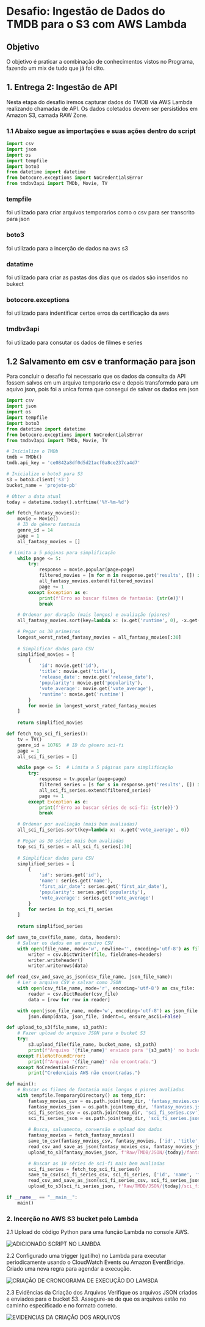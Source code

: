 # Desafio: Ingestão de Dados do TMDB para o S3 com AWS Lambda

## Objetivo

O objetivo é praticar a combinação de conhecimentos vistos no Programa, fazendo um mix de tudo que já foi dito.

## 1. Entrega 2: Ingestão de API

Nesta etapa do desafio iremos capturar dados do TMDB via AWS Lambda realizando chamadas de API. Os dados coletados devem ser persistidos em Amazon S3, camada RAW Zone.

### 1.1 Abaixo segue as importações e suas ações dentro do script

```python
import csv
import json
import os
import tempfile
import boto3
from datetime import datetime
from botocore.exceptions import NoCredentialsError
from tmdbv3api import TMDb, Movie, TV

```

### tempfile

foi utilizado para criar arquivos temporarios como o csv para ser transcrito para json

### boto3

foi utilizado para a incerção de dados na aws s3

### datatime

foi utilizado para criar as pastas dos dias que os dados são inseridos no bukect

### botocore.exceptions

foi utilizado para indentificar certos erros da certificação da aws

### tmdbv3api

foi utilizado para consutar os dados de filmes e series

## 1.2 Salvamento em csv e tranformação para json

Para concluir o desafio foi necessario que os dados da consulta da API fossem salvos em um arquivo temporario csv e depois transformdo para um aquivo json, pois foi a unica forma que consegui de salvar os dados em json

```python
import csv
import json
import os
import tempfile
import boto3
from datetime import datetime
from botocore.exceptions import NoCredentialsError
from tmdbv3api import TMDb, Movie, TV

# Inicialize o TMDb
tmdb = TMDb()
tmdb.api_key = 'ce0842a8df0d5d21acf0a8ce237ca4d7'

# Inicialize o boto3 para S3
s3 = boto3.client('s3')
bucket_name = 'projeto-pb'

# Obter a data atual
today = datetime.today().strftime('%Y-%m-%d')

def fetch_fantasy_movies():
    movie = Movie()
    # ID do gênero fantasia
    genre_id = 14  
    page = 1
    all_fantasy_movies = []

 # Limita a 5 páginas para simplificação
    while page <= 5: 
        try:
            response = movie.popular(page=page)
            filtered_movies = [m for m in response.get('results', []) if genre_id in m.get('genre_ids', [])]
            all_fantasy_movies.extend(filtered_movies)
            page += 1
        except Exception as e:
            print(f'Erro ao buscar filmes de fantasia: {str(e)}')
            break

    # Ordenar por duração (mais longos) e avaliação (piores)
    all_fantasy_movies.sort(key=lambda x: (x.get('runtime', 0), -x.get('vote_average', 0)))

    # Pegar os 30 primeiros
    longest_worst_rated_fantasy_movies = all_fantasy_movies[:30]
    
    # Simplificar dados para CSV
    simplified_movies = [
        {
            'id': movie.get('id'),
            'title': movie.get('title'),
            'release_date': movie.get('release_date'),
            'popularity': movie.get('popularity'),
            'vote_average': movie.get('vote_average'),
            'runtime': movie.get('runtime')
        }
        for movie in longest_worst_rated_fantasy_movies
    ]
    
    return simplified_movies

def fetch_top_sci_fi_series():
    tv = TV()
    genre_id = 10765  # ID do gênero sci-fi
    page = 1
    all_sci_fi_series = []

    while page <= 5:  # Limita a 5 páginas para simplificação
        try:
            response = tv.popular(page=page)
            filtered_series = [s for s in response.get('results', []) if genre_id in s.get('genre_ids', [])]
            all_sci_fi_series.extend(filtered_series)
            page += 1
        except Exception as e:
            print(f'Erro ao buscar séries de sci-fi: {str(e)}')
            break

    # Ordenar por avaliação (mais bem avaliadas)
    all_sci_fi_series.sort(key=lambda x: -x.get('vote_average', 0))

    # Pegar as 30 séries mais bem avaliadas
    top_sci_fi_series = all_sci_fi_series[:30]
    
    # Simplificar dados para CSV
    simplified_series = [
        {
            'id': series.get('id'),
            'name': series.get('name'),
            'first_air_date': series.get('first_air_date'),
            'popularity': series.get('popularity'),
            'vote_average': series.get('vote_average')
        }
        for series in top_sci_fi_series
    ]
    
    return simplified_series

def save_to_csv(file_name, data, headers):
    # Salvar os dados em um arquivo CSV
    with open(file_name, mode='w', newline='', encoding='utf-8') as file:
        writer = csv.DictWriter(file, fieldnames=headers)
        writer.writeheader()
        writer.writerows(data)

def read_csv_and_save_as_json(csv_file_name, json_file_name):
    # Ler o arquivo CSV e salvar como JSON
    with open(csv_file_name, mode='r', encoding='utf-8') as csv_file:
        reader = csv.DictReader(csv_file)
        data = [row for row in reader]

    with open(json_file_name, mode='w', encoding='utf-8') as json_file:
        json.dump(data, json_file, indent=4, ensure_ascii=False)

def upload_to_s3(file_name, s3_path):
    # Fazer upload do arquivo JSON para o bucket S3
    try:
        s3.upload_file(file_name, bucket_name, s3_path)
        print(f"Arquivo '{file_name}' enviado para '{s3_path}' no bucket '{bucket_name}' com sucesso.")
    except FileNotFoundError:
        print(f"Arquivo '{file_name}' não encontrado.")
    except NoCredentialsError:
        print("Credenciais AWS não encontradas.")

def main():
    # Buscar os filmes de fantasia mais longos e piores avaliados
    with tempfile.TemporaryDirectory() as temp_dir:
        fantasy_movies_csv = os.path.join(temp_dir, 'fantasy_movies.csv')
        fantasy_movies_json = os.path.join(temp_dir, 'fantasy_movies.json')
        sci_fi_series_csv = os.path.join(temp_dir, 'sci_fi_series.csv')
        sci_fi_series_json = os.path.join(temp_dir, 'sci_fi_series.json')
        
        # Busca, salvamento, conversão e upload dos dados
        fantasy_movies = fetch_fantasy_movies()
        save_to_csv(fantasy_movies_csv, fantasy_movies, ['id', 'title', 'release_date', 'popularity', 'vote_average', 'runtime'])
        read_csv_and_save_as_json(fantasy_movies_csv, fantasy_movies_json)
        upload_to_s3(fantasy_movies_json, f'Raw/TMDB/JSON/{today}/fantasy_movies.json')

        # Buscar as 10 séries de sci-fi mais bem avaliadas
        sci_fi_series = fetch_top_sci_fi_series()
        save_to_csv(sci_fi_series_csv, sci_fi_series, ['id', 'name', 'first_air_date', 'popularity', 'vote_average'])
        read_csv_and_save_as_json(sci_fi_series_csv, sci_fi_series_json)
        upload_to_s3(sci_fi_series_json, f'Raw/TMDB/JSON/{today}/sci_fi_series.json')

if __name__ == "__main__":
    main()

```

### 2. Incerção no AWS S3 bucket pelo Lambda

2.1 Upload do código Python para uma função Lambda no console AWS.

![ADICIONADO SCRIPT NO LAMBDA](/Sprint%207/Desafio/Evidencias/lambda.jpeg)

2.2 Configurado uma trigger (gatilho) no Lambda para executar periodicamente usando o CloudWatch Events ou Amazon EventBridge. Criado uma nova regra para agendar a execução.

![CRIAÇÃO DE CRONOGRAMA DE EXECUÇÃO DO LAMBDA](/Sprint%207/Desafio/Evidencias/evet.jpeg)

2.3 Evidências da Criação dos Arquivos
Verifique os arquivos JSON criados e enviados para o bucket S3. Assegure-se de que os arquivos estão no caminho especificado e no formato correto.

![EVIDENCIAS DA CRIAÇÃO DOS ARQUIVOS](/Sprint%207/Desafio/Evidencias/bucket.jpeg)
